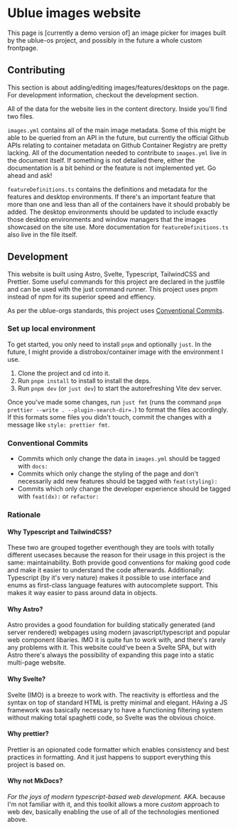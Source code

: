 # Ublue images website

This page is [currently a demo version of] an image picker for images built by the ublue-os project, and possibly in the future a whole custom frontpage.

## Contributing

This section is about adding/editing images/features/desktops on the page. For development information, checkout the development section.

All of the data for the website lies in the content directory. Inside you'll find two files.

`images.yml` contains all of the main image metadata. Some of this might be able to be queried from an API in the future, but currently the official Github APIs relating to container metadata on Github Container Registry are pretty lacking.
All of the documentation needed to contribute to `images.yml` live in the document itself. If something is not detailed there, either the documentation is a bit behind or the feature is not implemented yet. Go ahead and ask!

`featureDefinitions.ts` contains the definitions and metadata for the features and desktop environments. If there's an important feature that more than one and less than all of the containers have it should probably be added. The desktop environments should be updated to include exactly those desktop environments and window managers that the images showcased on the site use. More documentation for `featureDefinitions.ts` also live in the file itself.

## Development

This website is built using Astro, Svelte, Typescript, TailwindCSS and Prettier. Some useful commands for this project are declared in the justfile and can be used with the just command runner. This project uses pnpm instead of npm for its superior speed and effiency.

As per the ublue-orgs standards, this project uses [Conventional Commits](https://www.conventionalcommits.org/en/v1.0.0/).

### Set up local environment

To get started, you only need to install `pnpm` and optionally `just`.
In the future, I might provide a distrobox/container image with the environment I use.

1. Clone the project and cd into it.
2. Run `pnpm install` to install to install the deps.
3. Run `pnpm dev` (or `just dev`) to start the autorefreshing Vite dev server.

Once you've made some changes, run `just fmt` (runs the command `pnpm prettier --write . --plugin-search-dir=.`) to format the files accordingly. If this formats some files you didn't touch, commit the changes with a message like `style: prettier fmt`.

### Conventional Commits

- Commits which only change the data in `images.yml` should be tagged with `docs:`
- Commits which only change the styling of the page and don't necessarily add new features should be tagged with `feat(styling):`
- Commits which only change the developer experience should be tagged with `feat(dx):` or `refactor:`

### Rationale

#### Why Typescript and TailwindCSS?

These two are grouped together eventhough they are tools with totally different usecases because the reason for their usage in this project is the same: maintainability. Both provide good conventions for making good code and make it easier to understand the code afterwards.
Additionally: Typescript (by it's very nature) makes it possible to use interface and enums as first-class language features with autocomplete support. This makes it way easier to pass around data in objects.

#### Why Astro?

Astro provides a good foundation for building statically generated (and server rendered) webpages using modern javascript/typescript and popular web component libaries. IMO it is quite fun to work with, and there's rarely any problems with it. This website could've been a Svelte SPA, but with Astro there's always the possibility of expanding this page into a static multi-page website.

#### Why Svelte?

Svelte (IMO) is a breeze to work with. The reactivity is effortless and the syntax on top of standard HTML is pretty minimal and elegant. HAving a JS framework was basically necessary to have a functioning filtering system without making total spaghetti code, so Svelte was the obvious choice.

#### Why prettier?

Prettier is an opionated code formatter which enables consistency and best practices in formatting. And it just happens to support everything this project is based on.

#### Why not MkDocs?

_For the joys of modern typescript-based web development._
AKA. because I'm not familiar with it, and this toolkit allows a more _custom_ approach to web dev, basically enabling the use of all of the technologies mentioned above.
